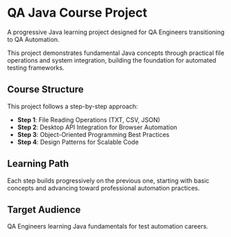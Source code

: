 # QA Java Course Project

A progressive Java learning project designed for QA Engineers transitioning to QA Automation.

This project demonstrates fundamental Java concepts through practical file operations and system integration, building the foundation for automated testing frameworks.

## Course Structure

This project follows a step-by-step approach:

- **Step 1**: File Reading Operations (TXT, CSV, JSON)
- **Step 2**: Desktop API Integration for Browser Automation  
- **Step 3**: Object-Oriented Programming Best Practices
- **Step 4**: Design Patterns for Scalable Code

## Learning Path

Each step builds progressively on the previous one, starting with basic concepts and advancing toward professional automation practices.

## Target Audience

QA Engineers learning Java fundamentals for test automation careers.